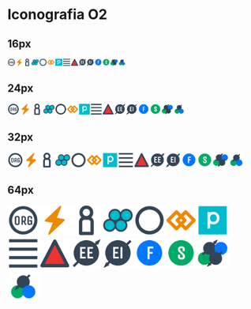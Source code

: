 # Iconografia O2

## 16px

<img alt="Organização" src="/icones/organizacao.svg" width="16"/><img alt="Tensão" src="/icones/tensao.svg" width="16"/><img alt="Parceiro" src="/icones/parceiro.svg" width="16"/><img alt="Papel" src="/icones/papel.svg" width="16"/><img alt="Círculo" src="/icones/circulo.svg" width="16"/><img alt="Restrição" src="/icones/restricao.svg" width="16"/><img alt="Propósito" src="/icones/proposito.svg" width="16"/><img alt="Responsabilidade" src="/icones/responsabilidade.svg" width="16"/><img alt="Artefato" src="/icones/artefato.svg" width="16"/><img alt="Elo Externo" src="/icones/elo-externo.svg" width="16"/><img alt="Elo Interno" src="/icones/elo-interno.svg" width="16"/><img alt="Facilitador" src="/icones/facilitador.svg" width="16"/><img alt="Secretário" src="/icones/secretario.svg" width="16"/><img alt="Papéis Essenciais" src="/icones/papeis-essenciais.svg" width="16" /><img alt="Papéis Essenciais Eleitos" src="/icones/papeis-essenciais-eleitos.svg" width="16" />

## 24px

<img alt="Organização" src="/icones/organizacao.svg" width="24"/><img alt="Tensão" src="/icones/tensao.svg" width="24"/><img alt="Parceiro" src="/icones/parceiro.svg" width="24"/><img alt="Papel" src="/icones/papel.svg" width="24"/><img alt="Círculo" src="/icones/circulo.svg" width="24"/><img alt="Restrição" src="/icones/restricao.svg" width="24"/><img alt="Propósito" src="/icones/proposito.svg" width="24"/><img alt="Responsabilidade" src="/icones/responsabilidade.svg" width="24"/><img alt="Artefato" src="/icones/artefato.svg" width="24"/><img alt="Elo Externo" src="/icones/elo-externo.svg" width="24"/><img alt="Elo Interno" src="/icones/elo-interno.svg" width="24"/><img alt="Facilitador" src="/icones/facilitador.svg" width="24"/><img alt="Secretário" src="/icones/secretario.svg" width="24"/><img alt="Papéis Essenciais" src="/icones/papeis-essenciais.svg" width="24" /><img alt="Papéis Essenciais Eleitos" src="/icones/papeis-essenciais-eleitos.svg" width="24" />

## 32px

<img alt="Organização" src="/icones/organizacao.svg" width="32"/><img alt="Tensão" src="/icones/tensao.svg" width="32"/><img alt="Parceiro" src="/icones/parceiro.svg" width="32"/><img alt="Papel" src="/icones/papel.svg" width="32"/><img alt="Círculo" src="/icones/circulo.svg" width="32"/><img alt="Restrição" src="/icones/restricao.svg" width="32"/><img alt="Propósito" src="/icones/proposito.svg" width="32"/><img alt="Responsabilidade" src="/icones/responsabilidade.svg" width="32"/><img alt="Artefato" src="/icones/artefato.svg" width="32"/><img alt="Elo Externo" src="/icones/elo-externo.svg" width="32"/><img alt="Elo Interno" src="/icones/elo-interno.svg" width="32"/><img alt="Facilitador" src="/icones/facilitador.svg" width="32"/><img alt="Secretário" src="/icones/secretario.svg" width="32"/><img alt="Papéis Essenciais" src="/icones/papeis-essenciais.svg" width="32" /><img alt="Papéis Essenciais Eleitos" src="/icones/papeis-essenciais-eleitos.svg" width="32" />

## 64px

<img alt="Organização" src="/icones/organizacao.svg" width="64"/><img alt="Tensão" src="/icones/tensao.svg" width="64"/><img alt="Parceiro" src="/icones/parceiro.svg" width="64"/><img alt="Papel" src="/icones/papel.svg" width="64"/><img alt="Círculo" src="/icones/circulo.svg" width="64"/><img alt="Restrição" src="/icones/restricao.svg" width="64"/><img alt="Propósito" src="/icones/proposito.svg" width="64"/><img alt="Responsabilidade" src="/icones/responsabilidade.svg" width="64"/><img alt="Artefato" src="/icones/artefato.svg" width="64"/><img alt="Elo Externo" src="/icones/elo-externo.svg" width="64"/><img alt="Elo Interno" src="/icones/elo-interno.svg" width="64"/><img alt="Facilitador" src="/icones/facilitador.svg" width="64"/><img alt="Secretário" src="/icones/secretario.svg" width="64"/><img alt="Papéis Essenciais" src="/icones/papeis-essenciais.svg" width="64" /><img alt="Papéis Essenciais Eleitos" src="/icones/papeis-essenciais-eleitos.svg" width="64" />
